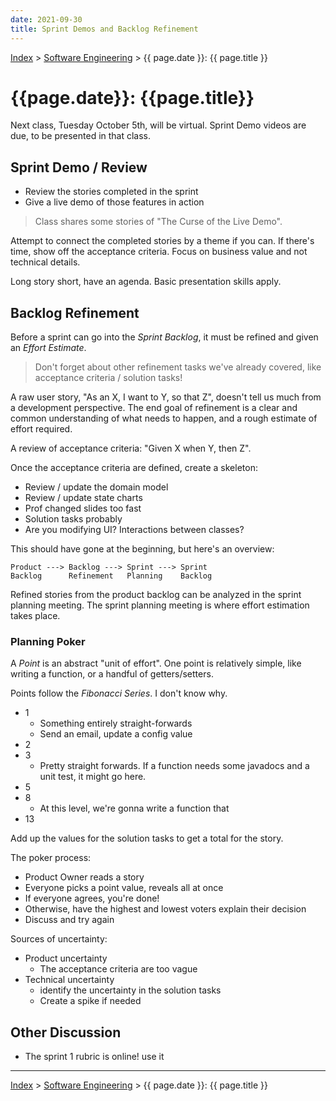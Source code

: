 ```yaml
---
date: 2021-09-30
title: Sprint Demos and Backlog Refinement
---
```


[Index](../../../index.md) > [Software Engineering](./index.md) > {{ page.date }}: {{ page.title }}

# {{page.date}}: {{page.title}}

Next class, Tuesday October 5th, will be virtual. Sprint Demo videos are due, to be presented in that class.

## Sprint Demo / Review

- Review the stories completed in the sprint
- Give a live demo of those features in action

> Class shares some stories of "The Curse of the Live Demo".

Attempt to connect the completed stories by a theme if you can. If there's time, show off the acceptance criteria. Focus on business value and not technical details.

Long story short, have an agenda. Basic presentation skills apply.

## Backlog Refinement

Before a sprint can go into the *Sprint Backlog*, it must be refined and given an *Effort Estimate*.

> Don't forget about other refinement tasks we've already covered, like acceptance criteria / solution tasks!

A raw user story, "As an X, I want to Y, so that Z", doesn't tell us much from a development perspective. The end goal of refinement is a clear and common understanding of what needs to happen, and a rough estimate of effort required.

A review of acceptance criteria: "Given X when Y, then Z".

Once the acceptance criteria are defined, create a skeleton:

- Review / update the domain model
- Review / update state charts
- Prof changed slides too fast
- Solution tasks probably
- Are you modifying UI? Interactions between classes?

This should have gone at the beginning, but here's an overview:

```
Product ---> Backlog ---> Sprint ---> Sprint
Backlog      Refinement   Planning    Backlog
```

Refined stories from the product backlog can be analyzed in the sprint planning meeting. The sprint planning meeting is where effort estimation takes place.

### Planning Poker

A *Point* is an abstract "unit of effort". One point is relatively simple, like writing a function, or a handful of getters/setters.

Points follow the *Fibonacci Series*. I don't know why.

- 1
    - Something entirely straight-forwards
    - Send an email, update a config value
- 2
- 3
    - Pretty straight forwards. If a function needs some javadocs and a unit test, it might go here.
- 5
- 8
    - At this level, we're gonna write a function that
- 13

Add up the values for the solution tasks to get a total for the story.

The poker process:

- Product Owner reads a story
- Everyone picks a point value, reveals all at once
- If everyone agrees, you're done!
- Otherwise, have the highest and lowest voters explain their decision
- Discuss and try again

Sources of uncertainty:

- Product uncertainty
    - The acceptance criteria are too vague
- Technical uncertainty
    - identify the uncertainty in the solution tasks
    - Create a spike if needed

## Other Discussion

- The sprint 1 rubric is online! use it

---

[Index](../../../index.md) > [Software Engineering](./index.md) > {{ page.date }}: {{ page.title }}
